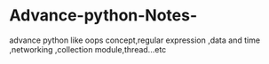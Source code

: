 # Advance-python-Notes-
advance python like oops concept,regular expression ,data and time ,networking ,collection module,thread...etc
